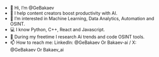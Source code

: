 - 👋 Hi, I’m @GeBakaev
- 🌱 I help content creators boost productivity with AI.
- 👀 I’m interested in Machine Learning, Data Analytics, Automation and OSINT.
- 💻 I know Python, C++, React and Javascript.
- 🤖 During my freetime I research Ai trends and code OSINT tools.
- 📫 How to reach me: LinkedIn: @GeBakaev Or Bakaev-ai / X: @GeBakaev Or Bakaev_ai

<!---
GBakaev/GBakaev is a ✨ special ✨ repository because its `README.md` (this file) appears on your GitHub profile.
You can click the Preview link to take a look at your changes.
--->
